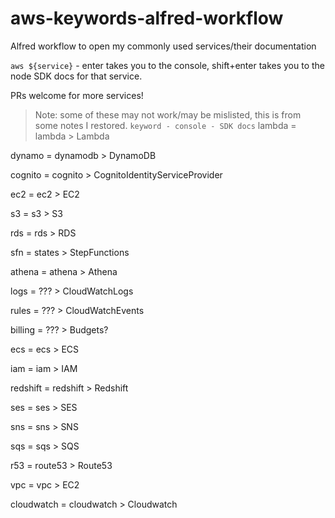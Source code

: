 # aws-keywords-alfred-workflow
Alfred workflow to open my commonly used services/their documentation


`aws ${service}` - enter takes you to the console, shift+enter takes you to the node SDK docs for that service. 

PRs welcome for more services!

> Note: some of these may not work/may be mislisted, this is from some notes I restored.
`keyword - console - SDK docs`
lambda = lambda > Lambda
 
dynamo = dynamodb > DynamoDB 

cognito = cognito > CognitoIdentityServiceProvider 

ec2 = ec2 > EC2 

s3 = s3 > S3 

rds = rds > RDS 

sfn = states > StepFunctions 

athena = athena > Athena 

logs = ??? > CloudWatchLogs 

rules = ??? > CloudWatchEvents 

billing = ??? > Budgets? 

ecs = ecs > ECS 

iam = iam > IAM 

redshift = redshift > Redshift 

ses = ses > SES 

sns = sns > SNS 

sqs = sqs > SQS 

r53 = route53 > Route53 

vpc = vpc > EC2 

cloudwatch = cloudwatch > Cloudwatch

